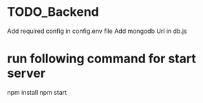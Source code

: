 # TODO_Backend

Add required config in config.env file
Add mongodb Url in db.js

# run following command for start server
npm install
npm start
